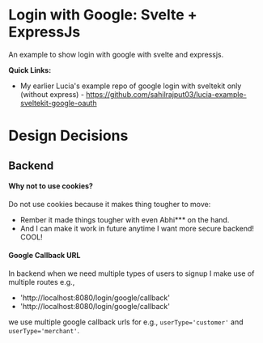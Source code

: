 # Login with Google: Svelte + ExpressJs

An example to show login with google with svelte and expressjs.

**Quick Links:**

- My earlier Lucia's example repo of google login with sveltekit only (without express) - https://github.com/sahilrajput03/lucia-example-sveltekit-google-oauth

# Design Decisions

## Backend

#### Why not to use cookies?

Do not use cookies because it makes thing tougher to move:

- Rember it made things tougher with even Abhi\*\*\* on the hand.
- And I can make it work in future anytime I want more secure backend! COOL!

#### Google Callback URL

In backend when we need multiple types of users to signup I make use of multiple routes e.g.,

- 'http://localhost:8080/login/google/callback'
- 'http://localhost:8080/login/google/callback'

we use multiple google callback urls for e.g., `userType='customer'` and `userType='merchant'`.
